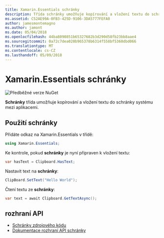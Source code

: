 ```yaml
---
title: Xamarin.Essentials schránky
description: Třída schránky umožňuje kopírování a vložení textu do schránky systému mezi aplikacemi.
ms.assetid: C52AE99A-0FB3-425D-9106-3DA5777FEFA0
author: jamesmontemagno
ms.author: jamont
ms.date: 05/04/2018
ms.openlocfilehash: 44ba8090851b65327682b3d290d58fb23bb8aae4
ms.sourcegitcommit: 0a72c7dea020b965378b6314f558bf5360dbd066
ms.translationtype: MT
ms.contentlocale: cs-CZ
ms.lasthandoff: 05/09/2018
---
```

# <a name="xamarinessentials-clipboard"></a>Xamarin.Essentials schránky

![Předběžné verze NuGet](~/media/shared/pre-release.png)

**Schránky** třída umožňuje kopírování a vložení textu do schránky systému mezi aplikacemi.

## <a name="using-clipboard"></a>Použití schránky

Přidáte odkaz na Xamarin.Essentials v třídě:

```csharp
using Xamarin.Essentials;
```

Ke kontrole, pokud **schránky** je nyní připraven k vložení textu:

```csharp
var hasText = Clipboard.HasText;
```

Nastavit text na **schránky**:

```csharp
ClipBoard.SetText("Hello World");
```

Čtení textu ze **schránky**:

```csharp
var text = await Clipboard.GetTextAsync();
```

## <a name="api"></a>rozhraní API

- [Schránky zdrojového kódu](https://github.com/xamarin/Essentials/tree/master/Essentials/Clipboard)
- [Dokumentace rozhraní API schránky](xref:Xamarin.Essentials.Clipboard)
